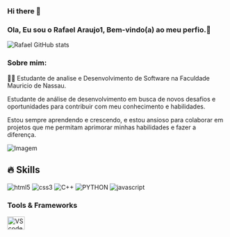 ### Hi there 👋


### Ola, Eu sou o Rafael Araujo1,  Bem-vindo(a) ao meu perfio.🤙

![Rafael GitHub stats](https://github-readme-stats.vercel.app/api?username=RafaelAraujo93&show_icons=true&theme=merko)


### Sobre mim:

👨‍🎓 Estudante de analise e Desenvolvimento de Software na Faculdade Mauricio de Nassau.

Estudante de análise de desenvolvimento em busca de novos desafios e oportunidades para contribuir com meu conhecimento e habilidades.

Estou sempre aprendendo e crescendo, e estou ansioso para colaborar em projetos que me permitam aprimorar minhas habilidades e fazer a diferença.

<!-- GIF -->
<p align="left">
  <img align="center" src="https://github.com/VariableBee/VariableBee/assets/77739311/4e9f41af-6b57-49a7-b15a-74322e96b4d7" alt="Imagem">
</p>


## 🔥 Skills
<!-- Skills: Programming Languages -->

<div style="display: inline_block">
<img align="center" alt="html5" src="https://img.shields.io/badge/HTML5-E34F26?style=for-the-badge&logo=html5&logoColor=white" >
<img align="center" alt="css3" src="https://img.shields.io/badge/CSS3-1572B6?style=for-the-badge&logo=css3&logoColor=white" >
<img align="center" alt="C++" src="https://img.shields.io/badge/C%2B%2B-00599C?style=for-the-badge&logo=c%2B%2B&logoColor=white" >
<img align="center" alt="PYTHON" src="https://img.shields.io/badge/Python-14354C?style=for-the-badge&logo=python&logoColor=white" >
<img align="center" alt="javascript" src="https://img.shields.io/badge/JavaScript-323330?style=for-the-badge&logo=javascript&logoColor=F7DF1E" >
</div>

<!-- Skills: Tools & Frameworks -->
  <div style="flex-basis: 48%;">
    <h3>Tools & Frameworks</h3>
    <img align="center" alt="VScode" height="30" width="40" src="https://cdn.jsdelivr.net/gh/devicons/devicon/icons/vscode/vscode-original.svg">
  </div>
